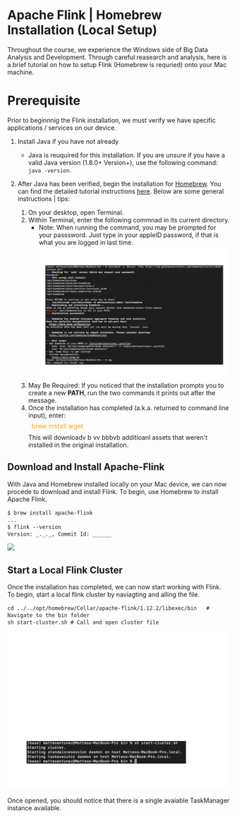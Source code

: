 # Apache Flink | Homebrew Installation (Local Setup)
<line>

Throughout the course, we experience the Windows side of Big Data Analysis and Development. Through careful reasearch and analysis, here is a brief tutorial on how to setup Flink (Homebrew is requried) onto your Mac machine.

# Prerequisite
Prior to beginnnig the Flink installation, we must verify we have specific applications / services on our device.

1. Install Java if you have not already
    - Java is reuquired for this installation. If you are unsure if you have a valid Java version (1.8.0+ Version+), use the following command: ```  java -version ```.    
2. After Java has been verified, begin the installation for [Homebrew]("https://brew.sh"). You can find the detailed tutorial instructions [here]("https://brew.sh"). Below are some general instructions | tips:   
    
    <ol>

    <li> On your desktop, open Terminal. </li>

    <li> Within Terminal, enter the following commnad in its current directory. 
    <ul>
        <li>Note: When running the command, you may be prompted for your passsword. Just type in your appleID password, if that is what you are logged in last time.</li>       
        <img src="/photo/Homebrew.png">
    </ul>

    <li> May Be Required: If you noticed that the installation prompts you to create a new <strong>PATH</strong>, run the two commands it prints out after the message. </li>

    <li> Once the installation has completed (a.k.a. returned to command line input), enter:<div style="color: orange; padding: .5em; font-size: 105%;"}>brew install wget</div> This will downloadv b vv bbbvb additioanl assets that weren't installed in the original installation. </li>
    
    </ol> 

## Download and Install Apache-Flink
With Java and Homebrew installed locally on your Mac device, we can now procede to download and install Flink. To begin, use Homebrew to install Apache Flink.

```Terminal
$ brew install apache-flink
...
$ flink --version
Version: _._._, Commit Id: ______
```
<img src="../photo/start-cluster.png">

## Start a Local Flink Cluster
Once the installation has completed, we can now start working with Flink. To begin, start a local flink cluster by naviagting and alling the file.

```Terminal
cd ../../opt/homebrew/Cellar/apache-flink/1.12.2/libexec/bin   # Navigate to the bin folder
sh start-cluster.sh # Call and open cluster file 
```
<img src="./photo/start-cluster.png">

Once opened, you should notice that there is a single avaiable TaskManager instance available.
